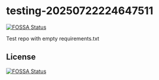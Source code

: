 # testing-20250722224647511
[![FOSSA Status](https://app.fossa.com/api/projects/git%2Bgithub.com%2Fkirogum%2Ftesting-20250722224647511.svg?type=shield)](https://app.fossa.com/projects/git%2Bgithub.com%2Fkirogum%2Ftesting-20250722224647511?ref=badge_shield)

Test repo with empty requirements.txt


## License
[![FOSSA Status](https://app.fossa.com/api/projects/git%2Bgithub.com%2Fkirogum%2Ftesting-20250722224647511.svg?type=large)](https://app.fossa.com/projects/git%2Bgithub.com%2Fkirogum%2Ftesting-20250722224647511?ref=badge_large)